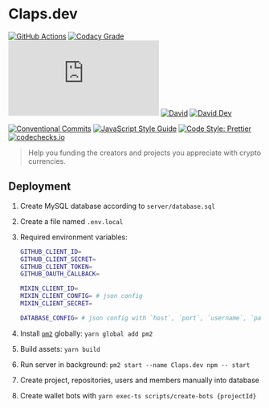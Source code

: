 # Claps.dev

[![GitHub Actions](https://github.com/JounQin/Claps.dev/workflows/Node%20CI/badge.svg)](https://github.com/JounQin/Claps.dev/actions?query=workflow%3A%22Node+CI%22)
[![Codacy Grade](https://img.shields.io/codacy/grade/69305f19103744fea0de2395afa2271e)](https://www.codacy.com/app/JounQin/Claps.dev)
[![type-coverage](https://img.shields.io/badge/dynamic/json.svg?label=type-coverage&prefix=%E2%89%A5&suffix=%&query=$.typeCoverage.atLeast&uri=https%3A%2F%2Fraw.githubusercontent.com%2FJounQin%2FClaps.dev%2Fmaster%2Fpackage.json)](https://github.com/plantain-00/type-coverage)
[![David](https://img.shields.io/david/JounQin/Claps.dev.svg)](https://david-dm.org/JounQin/Claps.dev)
[![David Dev](https://img.shields.io/david/dev/JounQin/Claps.dev.svg)](https://david-dm.org/JounQin/Claps.dev?type=dev)

[![Conventional Commits](https://img.shields.io/badge/conventional%20commits-1.0.0-yellow.svg)](https://conventionalcommits.org)
[![JavaScript Style Guide](https://img.shields.io/badge/code_style-standard-brightgreen.svg)](https://standardjs.com)
[![Code Style: Prettier](https://img.shields.io/badge/code_style-prettier-ff69b4.svg)](https://github.com/prettier/prettier)
[![codechecks.io](https://raw.githubusercontent.com/codechecks/docs/master/images/badges/badge-default.svg?sanitize=true)](https://codechecks.io)

> Help you funding the creators and projects you appreciate with crypto currencies.

## Deployment

1. Create MySQL database according to `server/database.sql`
2. Create a file named `.env.local`
3. Required environment variables:

   ```sh
   GITHUB_CLIENT_ID=
   GITHUB_CLIENT_SECRET=
   GITHUB_CLIENT_TOKEN=
   GITHUB_OAUTH_CALLBACK=
   
   MIXIN_CLIENT_ID=
   MIXIN_CLIENT_CONFIG= # json config
   MIXIN_CLIENT_SECRET=
   
   DATABASE_CONFIG= # json config with `host`, `port`, `username`, `password` and `database`
   ```

4. Install [`pm2`](https://github.com/Unitech/pm2) globally: `yarn global add pm2`
5. Build assets: `yarn build`
6. Run server in background: `pm2 start --name Claps.dev npm -- start`
7. Create project, repositories, users and members manually into database
8. Create wallet bots with `yarn exec-ts scripts/create-bots {projectId}`
